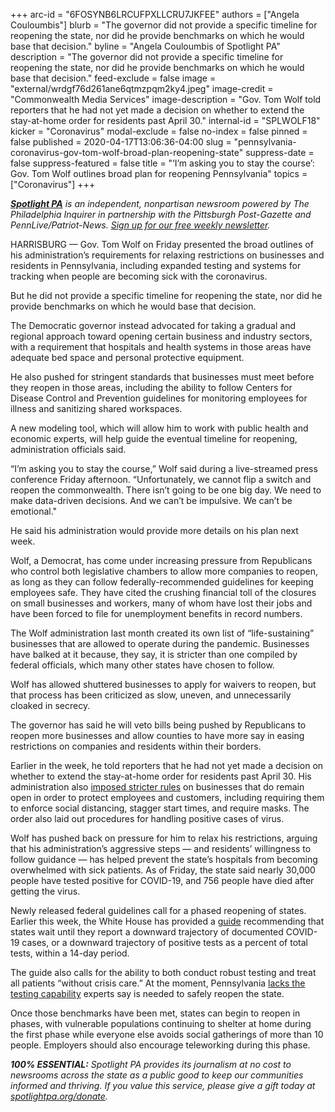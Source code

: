+++
arc-id = "6FOSYNB6LRCUFPXLLCRU7JKFEE"
authors = ["Angela Couloumbis"]
blurb = "The governor did not provide a specific timeline for reopening the state, nor did he provide benchmarks on which he would base that decision."
byline = "Angela Couloumbis of Spotlight PA"
description = "The governor did not provide a specific timeline for reopening the state, nor did he provide benchmarks on which he would base that decision."
feed-exclude = false
image = "external/wrdgf76d261ane6qtmzpqm2ky4.jpeg"
image-credit = "Commonwealth Media Services"
image-description = "Gov. Tom Wolf told reporters that he had not yet made a decision on whether to extend the stay-at-home order for residents past April 30."
internal-id = "SPLWOLF18"
kicker = "Coronavirus"
modal-exclude = false
no-index = false
pinned = false
published = 2020-04-17T13:06:36-04:00
slug = "pennsylvania-coronavirus-gov-tom-wolf-broad-plan-reopening-state"
suppress-date = false
suppress-featured = false
title = "‘I’m asking you to stay the course’: Gov. Tom Wolf outlines broad plan for reopening Pennsylvania"
topics = ["Coronavirus"]
+++

<a href="https://www.spotlightpa.org/"><i><b>Spotlight PA</b></i></a><i> is an independent, nonpartisan newsroom powered by The Philadelphia Inquirer in partnership with the Pittsburgh Post-Gazette and PennLive/Patriot-News. </i><a href="https://www.spotlightpa.org/newsletters"><i>Sign up for our free weekly newsletter</i></a><i>.</i>

HARRISBURG — Gov. Tom Wolf on Friday presented the broad outlines of his administration’s requirements for relaxing restrictions on businesses and residents in Pennsylvania, including expanded testing and systems for tracking when people are becoming sick with the coronavirus. 

But he did not provide a specific timeline for reopening the state, nor did he provide benchmarks on which he would base that decision.

The Democratic governor instead advocated for taking a gradual and regional approach toward opening certain business and industry sectors, with a requirement that hospitals and health systems in those areas have adequate bed space and personal protective equipment.

He also pushed for stringent standards that businesses must meet before they reopen in those areas, including the ability to follow Centers for Disease Control and Prevention guidelines for monitoring employees for illness and sanitizing shared workspaces.

A new modeling tool, which will allow him to work with public health and economic experts, will help guide the eventual timeline for reopening, administration officials said.

“I’m asking you to stay the course,” Wolf said during a live-streamed press conference Friday afternoon. “Unfortunately, we cannot flip a switch and reopen the commonwealth. There isn’t going to be one big day. We need to make data-driven decisions. And we can’t be impulsive. We can’t be emotional."

He said his administration would provide more details on his plan next week.

<script src="https://www.spotlightpa.org/embed.js" async></script><div data-spl-embed-version="1" data-spl-src="https://www.spotlightpa.org/embeds/donate/"></div>

Wolf, a Democrat, has come under increasing pressure from Republicans who control both legislative chambers to allow more companies to reopen, as long as they can follow federally-recommended guidelines for keeping employees safe. They have cited the crushing financial toll of the closures on small businesses and workers, many of whom have lost their jobs and have been forced to file for unemployment benefits in record numbers.

The Wolf administration last month created its own list of “life-sustaining” businesses that are allowed to operate during the pandemic. Businesses have balked at it because, they say, it is stricter than one compiled by federal officials, which many other states have chosen to follow.

Wolf has allowed shuttered businesses to apply for waivers to reopen, but that process has been criticized as slow, uneven, and unnecessarily cloaked in secrecy.

The governor has said he will veto bills being pushed by Republicans to reopen more businesses and allow counties to have more say in easing restrictions on companies and residents within their borders.

Earlier in the week, he told reporters that he had not yet made a decision on whether to extend the stay-at-home order for residents past April 30.  His administration also <a href="https://web.archive.org/web/20230117122157/https://www.governor.pa.gov/wp-content/uploads/2020/04/20200415-SOH-worker-safety-order.pdf" target=_blank>imposed stricter rules</a> on businesses that do remain open in order to protect employees and customers, including requiring them to enforce social distancing, stagger start times, and require masks. The order also laid out procedures for handling positive cases of virus.

Wolf has pushed back on pressure for him to relax his restrictions, arguing that his administration’s aggressive steps — and residents’ willingness to follow guidance — has helped prevent the state’s hospitals from becoming overwhelmed with sick patients. As of Friday, the state said nearly 30,000 people have tested positive for COVID-19, and 756 people have died after getting the virus.

Newly released federal guidelines call for a phased reopening of states. Earlier this week, the White House has provided a <a href="https://web.archive.org/20200416235651/https://www.whitehouse.gov/openingamerica/" target=_blank>guide</a> recommending that states wait until they report a downward trajectory of documented COVID-19 cases, or a downward trajectory of positive tests as a percent of total tests, within a 14-day period.

The guide also calls for the ability to both conduct robust testing and treat all patients “without crisis care.” At the moment, Pennsylvania <a href="https://www.spotlightpa.org/news/2020/04/pennsylvania-coronavirus-testing-antibodies-undetected-availability/" target="_blank">lacks the testing capability</a> experts say is needed to safely reopen the state.

Once those benchmarks have been met, states can begin to reopen in phases, with vulnerable populations continuing to shelter at home during the first phase while everyone else avoids social gatherings of more than 10 people. Employers should also encourage teleworking during this phase.



<i><b>100% ESSENTIAL:</b></i><i> Spotlight PA provides its journalism at no cost to newsrooms across the state as a public good to keep our communities informed and thriving. If you value this service, please give a gift today at </i><a href="https://www.spotlightpa.org/donate"><i>spotlightpa.org/donate</i></a><i>.</i>

<script src="https://www.spotlightpa.org/embed.js" async></script><div data-spl-embed-version="1" data-spl-src="https://www.spotlightpa.org/embeds/tips/?tip_text=Do%20you%20have%20a%20tip%20about%20%3Cb%3Ehow%20Pa.'s%20government%20is%20responding%20to%20the%20coronavirus%3C%2Fb%3E%3F%20Tell%20us."></div>
